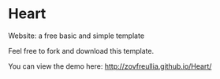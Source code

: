 # Heart
Website: a free basic and simple template

Feel free to fork and download this template.

You can view the demo here: http://zovfreullia.github.io/Heart/
